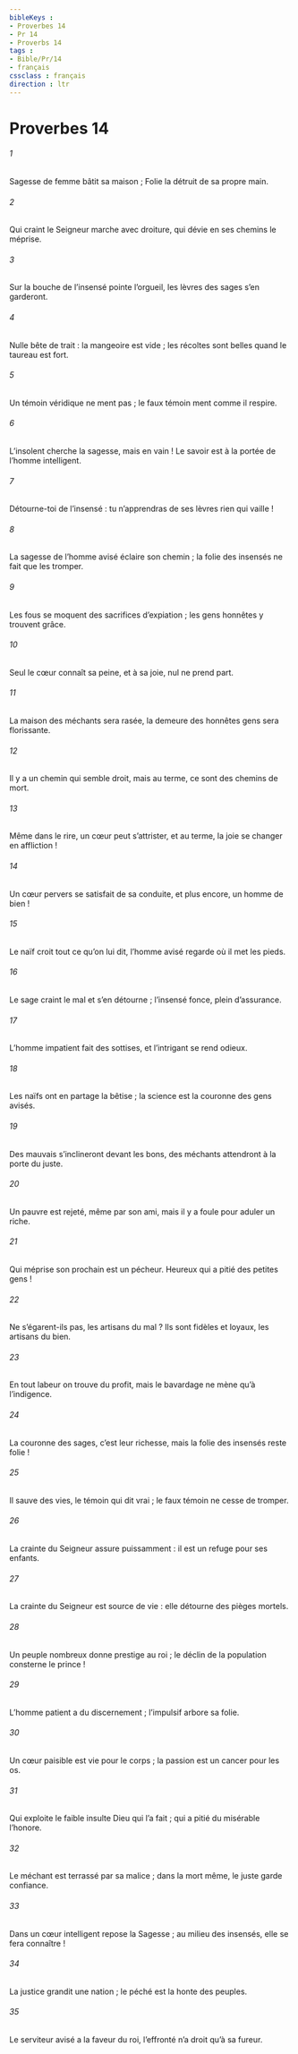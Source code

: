 ```yaml
---
bibleKeys : 
- Proverbes 14
- Pr 14
- Proverbs 14
tags : 
- Bible/Pr/14
- français
cssclass : français
direction : ltr
---
```


# Proverbes 14

###### 1
Sagesse de femme bâtit sa maison ;
Folie la détruit de sa propre main.
###### 2
Qui craint le Seigneur marche avec droiture,
qui dévie en ses chemins le méprise.
###### 3
Sur la bouche de l’insensé pointe l’orgueil,
les lèvres des sages s’en garderont.
###### 4
Nulle bête de trait : la mangeoire est vide ;
les récoltes sont belles quand le taureau est fort.
###### 5
Un témoin véridique ne ment pas ;
le faux témoin ment comme il respire.
###### 6
L’insolent cherche la sagesse, mais en vain !
Le savoir est à la portée de l’homme intelligent.
###### 7
Détourne-toi de l’insensé :
tu n’apprendras de ses lèvres rien qui vaille !
###### 8
La sagesse de l’homme avisé éclaire son chemin ;
la folie des insensés ne fait que les tromper.
###### 9
Les fous se moquent des sacrifices d’expiation ;
les gens honnêtes y trouvent grâce.
###### 10
Seul le cœur connaît sa peine,
et à sa joie, nul ne prend part.
###### 11
La maison des méchants sera rasée,
la demeure des honnêtes gens sera florissante.
###### 12
Il y a un chemin qui semble droit,
mais au terme, ce sont des chemins de mort.
###### 13
Même dans le rire, un cœur peut s’attrister,
et au terme, la joie se changer en affliction !
###### 14
Un cœur pervers se satisfait de sa conduite,
et plus encore, un homme de bien !
###### 15
Le naïf croit tout ce qu’on lui dit,
l’homme avisé regarde où il met les pieds.
###### 16
Le sage craint le mal et s’en détourne ;
l’insensé fonce, plein d’assurance.
###### 17
L’homme impatient fait des sottises,
et l’intrigant se rend odieux.
###### 18
Les naïfs ont en partage la bêtise ;
la science est la couronne des gens avisés.
###### 19
Des mauvais s’inclineront devant les bons,
des méchants attendront à la porte du juste.
###### 20
Un pauvre est rejeté, même par son ami,
mais il y a foule pour aduler un riche.
###### 21
Qui méprise son prochain est un pécheur.
Heureux qui a pitié des petites gens !
###### 22
Ne s’égarent-ils pas, les artisans du mal ?
Ils sont fidèles et loyaux, les artisans du bien.
###### 23
En tout labeur on trouve du profit,
mais le bavardage ne mène qu’à l’indigence.
###### 24
La couronne des sages, c’est leur richesse,
mais la folie des insensés reste folie !
###### 25
Il sauve des vies, le témoin qui dit vrai ;
le faux témoin ne cesse de tromper.
###### 26
La crainte du Seigneur assure puissamment :
il est un refuge pour ses enfants.
###### 27
La crainte du Seigneur est source de vie :
elle détourne des pièges mortels.
###### 28
Un peuple nombreux donne prestige au roi ;
le déclin de la population consterne le prince !
###### 29
L’homme patient a du discernement ;
l’impulsif arbore sa folie.
###### 30
Un cœur paisible est vie pour le corps ;
la passion est un cancer pour les os.
###### 31
Qui exploite le faible insulte Dieu qui l’a fait ;
qui a pitié du misérable l’honore.
###### 32
Le méchant est terrassé par sa malice ;
dans la mort même, le juste garde confiance.
###### 33
Dans un cœur intelligent repose la Sagesse ;
au milieu des insensés, elle se fera connaître !
###### 34
La justice grandit une nation ;
le péché est la honte des peuples.
###### 35
Le serviteur avisé a la faveur du roi,
l’effronté n’a droit qu’à sa fureur.
